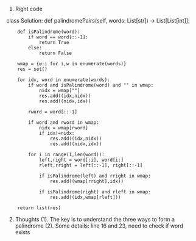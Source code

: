 1. Right code

class Solution:
    def palindromePairs(self, words: List[str]) -> List[List[int]]:
        
        def isPalindrome(word):
            if word == word[::-1]:
                return True
            else:
                return False
            
        wmap = {w:i for i,w in enumerate(words)}
        res = set()
        
        for idx, word in enumerate(words):
            if word and isPalindrome(word) and "" in wmap:
                nidx = wmap[""]
                res.add((idx,nidx))
                res.add((nidx,idx))
                
            rword = word[::-1]
            
            if word and rword in wmap:
                nidx = wmap[rword]
                if idx!=nidx:
                    res.add((idx,nidx))
                    res.add((nidx,idx))
            
            for i in range(1,len(word)):
                left,right = word[:i], word[i:]
                rleft,rright = left[::-1], right[::-1]
                
                if isPalindrome(left) and rright in wmap:
                    res.add((wmap[rright],idx))
                    
                if isPalindrome(right) and rleft in wmap:
                    res.add((idx,wmap[rleft]))
                    
        return list(res)
                
 2. Thoughts
 (1). The key is to understand the three ways to form a palindrome
 (2). Some details: line 16 and 23, need to check if word exists
